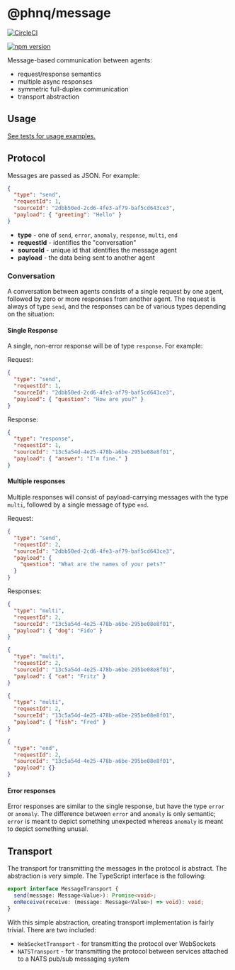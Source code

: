 # @phnq/message

[![CircleCI](https://circleci.com/gh/pgostovic/message.svg?style=svg)](https://circleci.com/gh/pgostovic/message)

[![npm version](https://badge.fury.io/js/%40phnq%2Fmessage.svg)](https://badge.fury.io/js/%40phnq%2Fmessage)

Message-based communication between agents:
- request/response semantics
- multiple async responses
- symmetric full-duplex communication
- transport abstraction

## Usage

[See tests for usage examples.](src/__tests__/)


## Protocol

Messages are passed as JSON. For example:

```json
{
  "type": "send",
  "requestId": 1,
  "sourceId": "2dbb50ed-2cd6-4fe3-af79-baf5cd643ce3",
  "payload": { "greeting": "Hello" }
}
```

- **type** - one of `send`, `error`, `anomaly`, `response`, `multi`, `end`
- **requestId** - identifies the "conversation"
- **sourceId** - unique id that identifies the message agent
- **payload** - the data being sent to another agent


### Conversation
A conversation between agents consists of a single request by one agent, followed by zero or more responses from another agent. The request is always of type `send`, and the responses can be of various types depending on the situation:

#### Single Response
A single, non-error response will be of type `response`. For example:

Request:
```json
{
  "type": "send",
  "requestId": 1,
  "sourceId": "2dbb50ed-2cd6-4fe3-af79-baf5cd643ce3",
  "payload": { "question": "How are you?" }
}
```

Response:
```json
{
  "type": "response",
  "requestId": 1,
  "sourceId": "13c5a54d-4e25-478b-a6be-295be08e8f01",
  "payload": { "answer": "I'm fine." }
}
```

#### Multiple responses
Multiple responses will consist of payload-carrying messages with the type `multi`, followed by a single message of type `end`.

Request:
```json
{
  "type": "send",
  "requestId": 2,
  "sourceId": "2dbb50ed-2cd6-4fe3-af79-baf5cd643ce3",
  "payload": {
    "question": "What are the names of your pets?"
  }
}
```

Responses:
```json
{
  "type": "multi",
  "requestId": 2,
  "sourceId": "13c5a54d-4e25-478b-a6be-295be08e8f01",
  "payload": { "dog": "Fido" }
}
```
```json
{
  "type": "multi",
  "requestId": 2,
  "sourceId": "13c5a54d-4e25-478b-a6be-295be08e8f01",
  "payload": { "cat": "Fritz" }
}
```
```json
{
  "type": "multi",
  "requestId": 2,
  "sourceId": "13c5a54d-4e25-478b-a6be-295be08e8f01",
  "payload": { "fish": "Fred" }
}
```
```json
{
  "type": "end",
  "requestId": 2,
  "sourceId": "13c5a54d-4e25-478b-a6be-295be08e8f01",
  "payload": {}
}
```

#### Error responses
Error responses are similar to the single response, but have the type `error` or `anomaly`. The difference between `error` and `anomaly` is only semantic; `error` is meant to depict something unexpected whereas `anomaly` is meant to depict something unusal.

## Transport
The transport for transmitting the messages in the protocol is abstract. The abstraction is very simple. The TypeScript interface is the following:

```TypeScript
export interface MessageTransport {
  send(message: Message<Value>): Promise<void>;
  onReceive(receive: (message: Message<Value>) => void): void;
}
```

With this simple abstraction, creating transport implementation is fairly trivial. There are two included:
- `WebSocketTransport` - for transmitting the protocol over WebSockets
- `NATSTransport` - for transmitting the protocol between services attached to a NATS pub/sub messaging system
